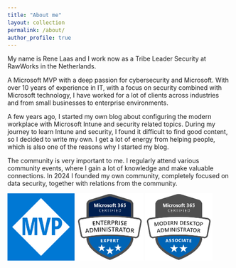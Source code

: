 ```yaml
---
title: "About me"
layout: collection
permalink: /about/
author_profile: true
---
```




My name is Rene Laas and I work now as a Tribe Leader Security at RawWorks in the Netherlands. 

A Microsoft MVP with a deep passion for cybersecurity and Microsoft. With over 10 years of experience in IT, with a focus on security combined with Microsoft technology, I have worked for a lot of clients across industries and from small businesses to enterprise environments.

A few years ago, I started my own blog about configuring the modern workplace with Microsoft Intune and security related topics. During my journey to learn Intune and security, I found it difficult to find good content, so I decided to write my own. I get a lot of energy from helping people, which is also one of the reasons why I started my blog.

The community is very important to me. I regularly attend various community events, where I gain a lot of knowledge and make valuable connections. In 2024 I founded my own community, completely focused on data security, together with relations from the community.
  

<div>
  <img src="/assets/branding/MVP_Badge_Avatar_Preferred_Blue3005_RGB.png" alt="Image 1" style="width: 30%;" />
  <img src="/assets/branding/microsoft365-enterprise-adminstrator-expert-600x600.png" alt="Image 2" style="width: 30%;" />
  <img src="/assets/branding/microsoft365-modern-desktop-administrator-associate-600x600.png" alt="Image 3" style="width: 30%;" />
</div>